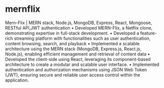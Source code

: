# mernflix
 Mern-Flix | MERN stack, Node.js, MongoDB, Express, React, Mongoose, RESTful API,JWT authentication
 • Developed MERN-Flix, a Netflix clone, demonstrating expertise in full-stack development.
 • Developed a feature-rich streaming platform with functionalities such as user authentication, content browsing,
 search, and playback
 • Implemented a scalable architecture using the MERN stack (MongoDB, Express.js, React.js, Node.js), enabling
 efficient management and retrieval of content data
 • Developed the client-side using React, leveraging its component-based architecture to create a modular and scalable
 user interface.
 • Implemented authentication and authorization mechanisms using JSON Web Token (JWT), ensuring secure and
 reliable user access control within the application.
